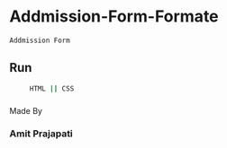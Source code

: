 # Addmission-Form-Formate

```
Addmission Form 
```

## Run 
```bash
     HTML || CSS 
```

###
Made By 
### Amit Prajapati
